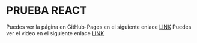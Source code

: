 # PRUEBA REACT

Puedes ver la página en GitHub-Pages en el siguiente enlace [LINK](https://harmonious-conkies-ed915a.netlify.app)
Puedes ver el video en el siguiente enlace [LINK](https://share.vidyard.com/watch/BzkRPdYBGBQMdw5dj7udaj?)
